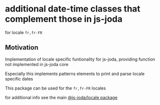 # additional date-time classes that complement those in js-joda 

for locale `fr,fr-FR` 

## Motivation

Implementation of locale specific funtionality for js-joda, providing function not implemented in js-joda core

Especially this implements patterns elements to print and parse locale specific dates

This package can be used for the `fr,fr-FR` locales

for additional info see the main [@js-joda/locale package](https://www.npmjs.com/package/@js-joda/locale)
